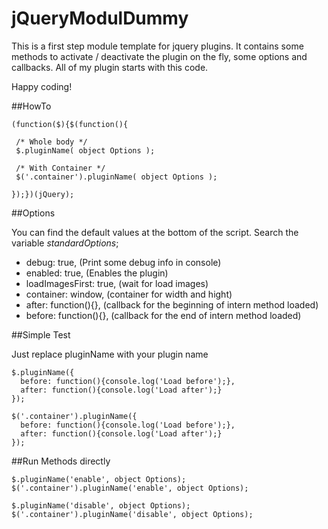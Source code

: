 # jQueryModulDummy

This is a first step module template for jquery plugins. It contains some methods to activate / deactivate the plugin on the fly, some options and callbacks. All of my plugin starts with this code.

Happy coding!

##HowTo

```
(function($){$(function(){

 /* Whole body */
 $.pluginName( object Options );
 
 /* With Container */
 $('.container').pluginName( object Options );
 
});})(jQuery);
```

##Options

You can find the default values at the bottom of the script. Search the variable *standardOptions*;

- debug: true, (Print some debug info in console)
- enabled: true, (Enables the plugin)
- loadImagesFirst: true, (wait for load images)
- container: window, (container for width and hight)
- after: function(){}, (callback for the beginning of intern method loaded)
- before: function(){}, (callback for the end of intern method loaded)

##Simple Test

Just replace pluginName with your plugin name

```
$.pluginName({
  before: function(){console.log('Load before');},
  after: function(){console.log('Load after');}
});

$('.container').pluginName({
  before: function(){console.log('Load before');},
  after: function(){console.log('Load after');}
});
```
##Run Methods directly

```
$.pluginName('enable', object Options);
$('.container').pluginName('enable', object Options);

$.pluginName('disable', object Options);
$('.container').pluginName('disable', object Options);
```
